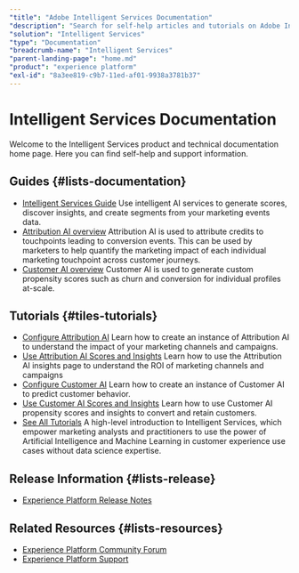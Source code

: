 ```yaml
---
"title": "Adobe Intelligent Services Documentation"
"description": "Search for self-help articles and tutorials on Adobe Intelligent Services. Learn strategies and best practices from experts in live and on-demand video events."
"solution": "Intelligent Services"
"type": "Documentation"
"breadcrumb-name": "Intelligent Services"
"parent-landing-page": "home.md"
"product": "experience platform"
"exl-id": "8a3ee819-c9b7-11ed-af01-9938a3781b37"
---
```



# Intelligent Services Documentation



Welcome to the Intelligent Services product and technical documentation home page. Here you can find self-help and support information.


## Guides {#lists-documentation}



* [Intelligent Services Guide](https://experienceleague.adobe.com/docs/experience-platform/intelligent-services/home.html)
  Use intelligent AI services to generate scores, discover insights, and create segments from your marketing events data.
* [Attribution AI overview](https://experienceleague.adobe.com/docs/experience-platform/intelligent-services/attribution-ai/overview.html)
  Attribution AI is used to attribute credits to touchpoints leading to conversion events. This can be used by marketers to help quantify the marketing impact of each individual marketing touchpoint across customer journeys.
* [Customer AI overview](https://experienceleague.adobe.com/docs/experience-platform/intelligent-services/customer-ai/overview.html)
  Customer AI is used to generate custom propensity scores such as churn and conversion for individual profiles at-scale.

## Tutorials {#tiles-tutorials}



* [Configure Attribution AI](https://experienceleague.adobe.com/docs/platform-learn/tutorials/intelligent-services/configure-attribution-ai.html)
  Learn how to create an instance of Attribution AI to understand the impact of your marketing channels and campaigns.
* [Use Attribution AI Scores and Insights](https://experienceleague.adobe.com/docs/platform-learn/tutorials/intelligent-services/use-attribution-ai-scores-and-insights.html)
  Learn how to use the Attribution AI insights page to understand the ROI of marketing channels and campaigns
* [Configure Customer AI](https://experienceleague.adobe.com/docs/platform-learn/tutorials/intelligent-services/configure-customer-ai.html)
  Learn how to create an instance of Customer AI to predict customer behavior.
* [Use Customer AI Scores and Insights](https://experienceleague.adobe.com/docs/platform-learn/tutorials/intelligent-services/use-customer-ai-scores-and-insights.html)
  Learn how to use Customer AI propensity scores and insights to convert and retain customers.
* [See All Tutorials](https://experienceleague.adobe.com/docs/platform-learn/tutorials/intelligent-services/introduction-to-intelligent-services.html)
  A high-level introduction to Intelligent Services, which empower marketing analysts and practitioners to use the power of Artificial Intelligence and Machine Learning in customer experience use cases without data science expertise.

## Release Information {#lists-release}



* [Experience Platform Release Notes](https://experienceleague.adobe.com/docs/experience-platform/release-notes/latest.html)

## Related Resources {#lists-resources}



* [Experience Platform Community Forum](https://experienceleaguecommunities.adobe.com/t5/adobe-experience-platform/ct-p/adobe-experience-platform-community)
* [Experience Platform Support](https://experienceleague.adobe.com/?support-solution=Experience+Platform#support)
